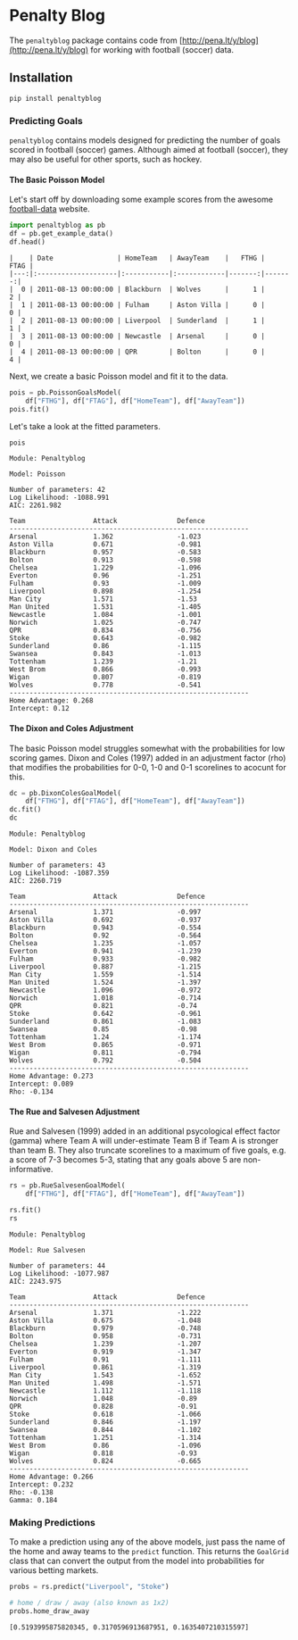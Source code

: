 # Penalty Blog

The `penaltyblog` package contains code from [http://pena.lt/y/blog](http://pena.lt/y/blog) for working with football (soccer) data.

## Installation

`pip install penaltyblog`

### Predicting Goals

`penaltyblog` contains models designed for predicting the number of goals scored in football (soccer) games. Although aimed at football (soccer), they may also be useful for other sports, such as hockey.

#### The Basic Poisson Model
Let's start off by downloading some example scores from the awesome [football-data](http://football-data.co.uk) website.

```python
import penaltyblog as pb
df = pb.get_example_data()
df.head()
```

```
|    | Date                | HomeTeam   | AwayTeam    |   FTHG |   FTAG |
|---:|:--------------------|:-----------|:------------|-------:|-------:|
|  0 | 2011-08-13 00:00:00 | Blackburn  | Wolves      |      1 |      2 |
|  1 | 2011-08-13 00:00:00 | Fulham     | Aston Villa |      0 |      0 |
|  2 | 2011-08-13 00:00:00 | Liverpool  | Sunderland  |      1 |      1 |
|  3 | 2011-08-13 00:00:00 | Newcastle  | Arsenal     |      0 |      0 |
|  4 | 2011-08-13 00:00:00 | QPR        | Bolton      |      0 |      4 |
```

Next, we create a basic Poisson model and fit it to the data.

```python
pois = pb.PoissonGoalsModel(
    df["FTHG"], df["FTAG"], df["HomeTeam"], df["AwayTeam"])
pois.fit()
```

Let's take a look at the fitted parameters.
```python
pois
```

```
Module: Penaltyblog

Model: Poisson

Number of parameters: 42
Log Likelihood: -1088.991
AIC: 2261.982

Team                 Attack               Defence             
------------------------------------------------------------
Arsenal              1.362                -1.023              
Aston Villa          0.671                -0.981              
Blackburn            0.957                -0.583              
Bolton               0.913                -0.598              
Chelsea              1.229                -1.096              
Everton              0.96                 -1.251              
Fulham               0.93                 -1.009              
Liverpool            0.898                -1.254              
Man City             1.571                -1.53               
Man United           1.531                -1.405              
Newcastle            1.084                -1.001              
Norwich              1.025                -0.747              
QPR                  0.834                -0.756              
Stoke                0.643                -0.982              
Sunderland           0.86                 -1.115              
Swansea              0.843                -1.013              
Tottenham            1.239                -1.21               
West Brom            0.866                -0.993              
Wigan                0.807                -0.819              
Wolves               0.778                -0.541              
------------------------------------------------------------
Home Advantage: 0.268
Intercept: 0.12
```

#### The Dixon and Coles Adjustment
The basic Poisson model struggles somewhat with the probabilities for low scoring games. Dixon and Coles (1997) added in an adjustment factor (rho) that modifies the probabilities for 0-0, 1-0 and 0-1 scorelines to acocunt for this.

```python
dc = pb.DixonColesGoalModel(
    df["FTHG"], df["FTAG"], df["HomeTeam"], df["AwayTeam"])
dc.fit()
dc
```

```
Module: Penaltyblog

Model: Dixon and Coles

Number of parameters: 43
Log Likelihood: -1087.359
AIC: 2260.719

Team                 Attack               Defence             
------------------------------------------------------------
Arsenal              1.371                -0.997              
Aston Villa          0.692                -0.937              
Blackburn            0.943                -0.554              
Bolton               0.92                 -0.564              
Chelsea              1.235                -1.057              
Everton              0.941                -1.239              
Fulham               0.933                -0.982              
Liverpool            0.887                -1.215              
Man City             1.559                -1.514              
Man United           1.524                -1.397              
Newcastle            1.096                -0.972              
Norwich              1.018                -0.714              
QPR                  0.821                -0.74               
Stoke                0.642                -0.961              
Sunderland           0.861                -1.083              
Swansea              0.85                 -0.98               
Tottenham            1.24                 -1.174              
West Brom            0.865                -0.971              
Wigan                0.811                -0.794              
Wolves               0.792                -0.504              
------------------------------------------------------------
Home Advantage: 0.273
Intercept: 0.089
Rho: -0.134
```


#### The Rue and Salvesen Adjustment
Rue and Salvesen (1999) added in an additional psycological effect factor (gamma) where Team A will under-estimate Team B if Team A is stronger than team B. They also truncate scorelines to a maximum of five goals, e.g. a score of 7-3 becomes 5-3, stating that any goals above 5 are non-informative.

```python
rs = pb.RueSalvesenGoalModel(
    df["FTHG"], df["FTAG"], df["HomeTeam"], df["AwayTeam"])

rs.fit()
rs
```

```
Module: Penaltyblog

Model: Rue Salvesen

Number of parameters: 44
Log Likelihood: -1077.987
AIC: 2243.975

Team                 Attack               Defence             
------------------------------------------------------------
Arsenal              1.371                -1.222              
Aston Villa          0.675                -1.048              
Blackburn            0.979                -0.748              
Bolton               0.958                -0.731              
Chelsea              1.239                -1.207              
Everton              0.919                -1.347              
Fulham               0.91                 -1.111              
Liverpool            0.861                -1.319              
Man City             1.543                -1.652              
Man United           1.498                -1.571              
Newcastle            1.112                -1.118              
Norwich              1.048                -0.89               
QPR                  0.828                -0.91               
Stoke                0.618                -1.066              
Sunderland           0.846                -1.197              
Swansea              0.844                -1.102              
Tottenham            1.251                -1.314              
West Brom            0.86                 -1.096              
Wigan                0.818                -0.93               
Wolves               0.824                -0.665              
------------------------------------------------------------
Home Advantage: 0.266
Intercept: 0.232
Rho: -0.138
Gamma: 0.184
```


### Making Predictions
To make a prediction using any of the above models, just pass the name of the home and away teams to the `predict` function. This returns the `GoalGrid` class that can convert the output from the model into probabilities for various betting markets.

```python
probs = rs.predict("Liverpool", "Stoke")
```

```python
# home / draw / away (also known as 1x2)
probs.home_draw_away
```

```
[0.5193995875820345, 0.3170596913687951, 0.1635407210315597]
```